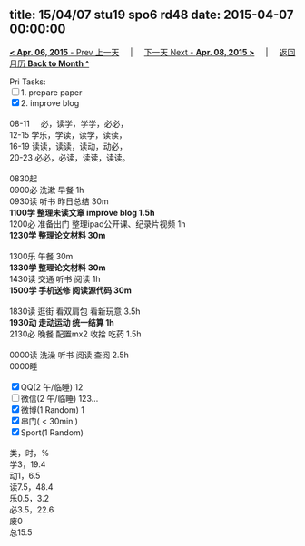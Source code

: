 title: 15/04/07 stu19 spo6 rd48
date: 2015-04-07 00:00:00
---
[**< Apr. 06, 2015** - Prev 上一天](/lifelogs/2015/04/d06.html) &nbsp; &nbsp; | &nbsp; &nbsp; [下一天 Next - **Apr. 08, 2015 >**](/lifelogs/2015/04/d08.html) &nbsp; &nbsp; |  &nbsp; &nbsp; [返回月历 **Back to Month ^**](/lifelogs/2015/04/index.html)
<br/><div>Pri Tasks:<br/><input type="checkbox" />1. prepare paper</div><div><input type="checkbox" checked="true" />2. improve blog<br/></div><div><div><br/></div>08-11     必，读学，学学，必必，<br/>12-15 学乐，学读，读学，读读，<br/>16-19 读读，读读，读动，动必，<br/>20-23 必必，必读，读读，读读。<div><br/></div>0830起<br/>0900必 洗漱 早餐 1h</div><div>0930读 听书 昨日总结 30m</div><div><b>1100学 整理未读文章 improve blog 1.5h</b></div><div>1200必 准备出门 整理ipad公开课、纪录片视频 1h<br/><b>1230学 整理论文材料 30m</b><br/><div><br/></div>1300乐 午餐 30m</div><div><b>1330学 整理论文材料 30m</b></div><div>1430读 交通 听书 阅读 1h</div><div><b>1500学 手机送修 阅读源代码 30m</b></div><div><br/></div><div>1830读 逛街 看双肩包 看新玩意 3.5h</div><div><b>1930动 走动运动 统一结算 1h</b></div><div>2130必 晚餐 配置mx2 收拾 吃药 1.5h</div><div><br/></div><div>0000读 洗澡 听书 阅读 查阅 2.5h</div><div>0000睡</div><div><br/></div><div><input type="checkbox" checked="true" />QQ(2 午/临睡) 12<br/><input type="checkbox" />微信(2 午/临睡) 123…<br/><input type="checkbox" checked="true" />微博(1 Random) 1</div><div><input type="checkbox" checked="true" />串门( < 30min ) </div><div><input type="checkbox" checked="true" />Sport(1 Random) <br/><div><br/></div>类，时，%<br/>学3，19.4<br/>动1，6.5<br/>读7.5，48.4<br/>乐0.5，3.2<br/>必3.5，22.6<br/>废0<br/>总15.5</div>